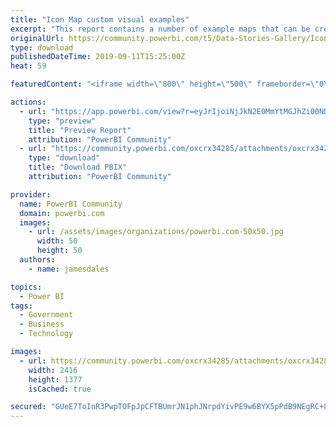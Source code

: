 ```yaml
---
title: "Icon Map custom visual examples"
excerpt: "This report contains a number of example maps that can be created using the Icon Map custom visual. These examples have been built using the latest"
originalUrl: https://community.powerbi.com/t5/Data-Stories-Gallery/Icon-Map-custom-visual-examples/m-p/789914
type: download
publishedDateTime: 2019-09-11T15:25:00Z
heat: 59

featuredContent: "<iframe width=\"800\" height=\"500\" frameborder=\"0\" src=\"https://app.powerbi.com/view?r=eyJrIjoiNjJkN2E0MmYtMGJhZi00NDhjLThkZGQtNjE1YmE4YWYxMTU1IiwidCI6IjBjNzk5ZDM4LTQ3NjQtNDJiYy1iNGZmLTIzYmViYTljN2ZlMiIsImMiOjh9\"></iframe>"

actions:
  - url: "https://app.powerbi.com/view?r=eyJrIjoiNjJkN2E0MmYtMGJhZi00NDhjLThkZGQtNjE1YmE4YWYxMTU1IiwidCI6IjBjNzk5ZDM4LTQ3NjQtNDJiYy1iNGZmLTIzYmViYTljN2ZlMiIsImMiOjh9"
    type: "preview"
    title: "Preview Report"
    attribution: "PowerBI Community"
  - url: "https://community.powerbi.com/oxcrx34285/attachments/oxcrx34285/DataStoriesGallery/2973/2/Icon%20Map%20V2%20Examples.pbix"
    type: "download"
    title: "Download PBIX"
    attribution: "PowerBI Community"

provider:
  name: PowerBI Community
  domain: powerbi.com
  images:
    - url: /assets/images/organizations/powerbi.com-50x50.jpg
      width: 50
      height: 50
  authors:
    - name: jamesdales

topics:
  - Power BI
tags:
  - Government
  - Business
  - Technology

images:
  - url: https://community.powerbi.com/oxcrx34285/attachments/oxcrx34285/DataStoriesGallery/2973/1/icon%20map%20report%20thumbnail.png
    width: 2416
    height: 1377
    isCached: true

secured: "GUeE7ToInR3PwpTOFpJpCFTBUmrJN1phJNrpdYivPE9w6BYX5pPdB9NEgRC+8plqi1sUsKO7Aq+SsSl4wj86BBuljqv4ku1WyHv7WJTP4wNfmRP0msl/eroYEya+DVUi0+CXvKa/sZ7a181HNuifcA4YODqWVvmEpO4bHzoRqGRAR4GCPyhiqXlCCrw3dkX8aoMhtQT4ZAdZl5JZpdfFA/t+iznLbtllI48fa8T4Aa8J7DPmJMVU+RrwkOhb/kCPRIEA9Gy9Wp04DUJ7HNnRhFEdgKhp7k14bz4nQac5E1wwwh0zqGnTESaICTroydhXAHqCcaI8JZy2SkHw8d6HabZLYhq4u03Q8bTq+MnexleHbPugi4Qr+0KWXoTJ5kr9uh3IP/8vv1aPs4nhJb79yF5QGyDLRCQpBywbVrvZ160=;RkIpQP3gu1ab4RjEFAuxfA=="
---
```


